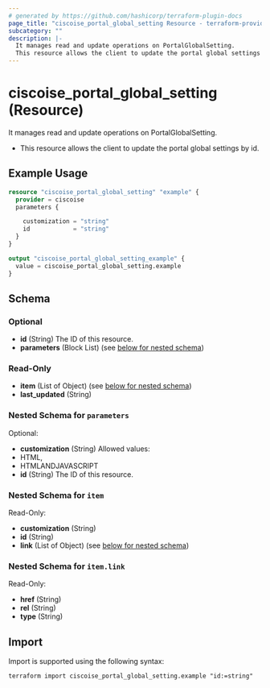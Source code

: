 ```yaml
---
# generated by https://github.com/hashicorp/terraform-plugin-docs
page_title: "ciscoise_portal_global_setting Resource - terraform-provider-ciscoise"
subcategory: ""
description: |-
  It manages read and update operations on PortalGlobalSetting.
  This resource allows the client to update the portal global settings by id.
---
```


# ciscoise_portal_global_setting (Resource)

It manages read and update operations on PortalGlobalSetting.

- This resource allows the client to update the portal global settings by id.

## Example Usage

```terraform
resource "ciscoise_portal_global_setting" "example" {
  provider = ciscoise
  parameters {

    customization = "string"
    id            = "string"
  }
}

output "ciscoise_portal_global_setting_example" {
  value = ciscoise_portal_global_setting.example
}
```

<!-- schema generated by tfplugindocs -->
## Schema

### Optional

- **id** (String) The ID of this resource.
- **parameters** (Block List) (see [below for nested schema](#nestedblock--parameters))

### Read-Only

- **item** (List of Object) (see [below for nested schema](#nestedatt--item))
- **last_updated** (String)

<a id="nestedblock--parameters"></a>
### Nested Schema for `parameters`

Optional:

- **customization** (String) Allowed values:
- HTML,
- HTMLANDJAVASCRIPT
- **id** (String) The ID of this resource.


<a id="nestedatt--item"></a>
### Nested Schema for `item`

Read-Only:

- **customization** (String)
- **id** (String)
- **link** (List of Object) (see [below for nested schema](#nestedobjatt--item--link))

<a id="nestedobjatt--item--link"></a>
### Nested Schema for `item.link`

Read-Only:

- **href** (String)
- **rel** (String)
- **type** (String)

## Import

Import is supported using the following syntax:

```shell
terraform import ciscoise_portal_global_setting.example "id:=string"
```
